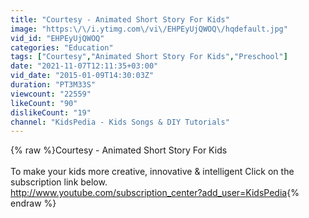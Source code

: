 ```yaml
---
title: "Courtesy - Animated Short Story For Kids"
image: "https:\/\/i.ytimg.com\/vi\/EHPEyUjQWOQ\/hqdefault.jpg"
vid_id: "EHPEyUjQWOQ"
categories: "Education"
tags: ["Courtesy","Animated Short Story For Kids","Preschool"]
date: "2021-11-07T12:11:35+03:00"
vid_date: "2015-01-09T14:30:03Z"
duration: "PT3M33S"
viewcount: "22559"
likeCount: "90"
dislikeCount: "19"
channel: "KidsPedia - Kids Songs & DIY Tutorials"
---
```

{% raw %}Courtesy - Animated Short Story For Kids <br /><br />To make your kids more creative, innovative &amp; intelligent Click on the subscription link below.<br /><a rel="nofollow" target="blank" href="http://www.youtube.com/subscription_center?add_user=KidsPedia">http://www.youtube.com/subscription_center?add_user=KidsPedia</a>{% endraw %}
